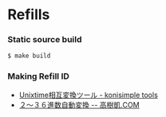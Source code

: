 Refills
=======

### Static source build

```sh
$ make build
```

### Making Refill ID
- [Unixtime相互変換ツール - konisimple tools](http://tool.konisimple.net/date/unixtime)
- [２～３６進数自動変換 -- 高樹凱.COM](http://www.gaoshukai.com/lab/0013/)
